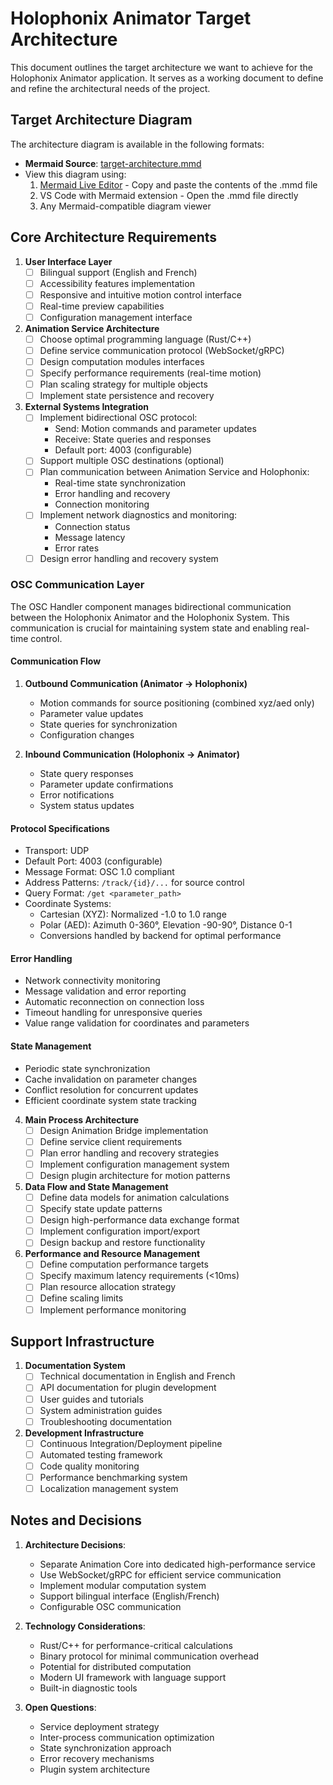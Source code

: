 # Holophonix Animator Target Architecture

This document outlines the target architecture we want to achieve for the Holophonix Animator application. It serves as a working document to define and refine the architectural needs of the project.

## Target Architecture Diagram

The architecture diagram is available in the following formats:

- **Mermaid Source**: [target-architecture.mmd](./diagrams/target-architecture.mmd)
- View this diagram using:
  1. [Mermaid Live Editor](https://mermaid.live) - Copy and paste the contents of the .mmd file
  2. VS Code with Mermaid extension - Open the .mmd file directly
  3. Any Mermaid-compatible diagram viewer

## Core Architecture Requirements

1. **User Interface Layer**
   - [ ] Bilingual support (English and French)
   - [ ] Accessibility features implementation
   - [ ] Responsive and intuitive motion control interface
   - [ ] Real-time preview capabilities
   - [ ] Configuration management interface

2. **Animation Service Architecture**
   - [ ] Choose optimal programming language (Rust/C++)
   - [ ] Define service communication protocol (WebSocket/gRPC)
   - [ ] Design computation modules interfaces
   - [ ] Specify performance requirements (real-time motion)
   - [ ] Plan scaling strategy for multiple objects
   - [ ] Implement state persistence and recovery

3. **External Systems Integration**
   - [ ] Implement bidirectional OSC protocol:
     - Send: Motion commands and parameter updates
     - Receive: State queries and responses
     - Default port: 4003 (configurable)
   - [ ] Support multiple OSC destinations (optional)
   - [ ] Plan communication between Animation Service and Holophonix:
     - Real-time state synchronization
     - Error handling and recovery
     - Connection monitoring
   - [ ] Implement network diagnostics and monitoring:
     - Connection status
     - Message latency
     - Error rates
   - [ ] Design error handling and recovery system

### OSC Communication Layer

The OSC Handler component manages bidirectional communication between the Holophonix Animator and the Holophonix System. This communication is crucial for maintaining system state and enabling real-time control.

#### Communication Flow
1. **Outbound Communication (Animator → Holophonix)**
   - Motion commands for source positioning (combined xyz/aed only)
   - Parameter value updates
   - State queries for synchronization
   - Configuration changes

2. **Inbound Communication (Holophonix → Animator)**
   - State query responses
   - Parameter update confirmations
   - Error notifications
   - System status updates

#### Protocol Specifications
- Transport: UDP
- Default Port: 4003 (configurable)
- Message Format: OSC 1.0 compliant
- Address Patterns: `/track/{id}/...` for source control
- Query Format: `/get <parameter_path>`
- Coordinate Systems:
  * Cartesian (XYZ): Normalized -1.0 to 1.0 range
  * Polar (AED): Azimuth 0-360°, Elevation -90-90°, Distance 0-1
  * Conversions handled by backend for optimal performance

#### Error Handling
- Network connectivity monitoring
- Message validation and error reporting
- Automatic reconnection on connection loss
- Timeout handling for unresponsive queries
- Value range validation for coordinates and parameters

#### State Management
- Periodic state synchronization
- Cache invalidation on parameter changes
- Conflict resolution for concurrent updates
- Efficient coordinate system state tracking

4. **Main Process Architecture**
   - [ ] Design Animation Bridge implementation
   - [ ] Define service client requirements
   - [ ] Plan error handling and recovery strategies
   - [ ] Implement configuration management system
   - [ ] Design plugin architecture for motion patterns

5. **Data Flow and State Management**
   - [ ] Define data models for animation calculations
   - [ ] Specify state update patterns
   - [ ] Design high-performance data exchange format
   - [ ] Implement configuration import/export
   - [ ] Design backup and restore functionality

6. **Performance and Resource Management**
   - [ ] Define computation performance targets
   - [ ] Specify maximum latency requirements (<10ms)
   - [ ] Plan resource allocation strategy
   - [ ] Define scaling limits
   - [ ] Implement performance monitoring

## Support Infrastructure

1. **Documentation System**
   - [ ] Technical documentation in English and French
   - [ ] API documentation for plugin development
   - [ ] User guides and tutorials
   - [ ] System administration guides
   - [ ] Troubleshooting documentation

2. **Development Infrastructure**
   - [ ] Continuous Integration/Deployment pipeline
   - [ ] Automated testing framework
   - [ ] Code quality monitoring
   - [ ] Performance benchmarking system
   - [ ] Localization management system

## Notes and Decisions

1. **Architecture Decisions**:
   - Separate Animation Core into dedicated high-performance service
   - Use WebSocket/gRPC for efficient service communication
   - Implement modular computation system
   - Support bilingual interface (English/French)
   - Configurable OSC communication

2. **Technology Considerations**:
   - Rust/C++ for performance-critical calculations
   - Binary protocol for minimal communication overhead
   - Potential for distributed computation
   - Modern UI framework with language support
   - Built-in diagnostic tools

3. **Open Questions**:
   - Service deployment strategy
   - Inter-process communication optimization
   - State synchronization approach
   - Error recovery mechanisms
   - Plugin system architecture
